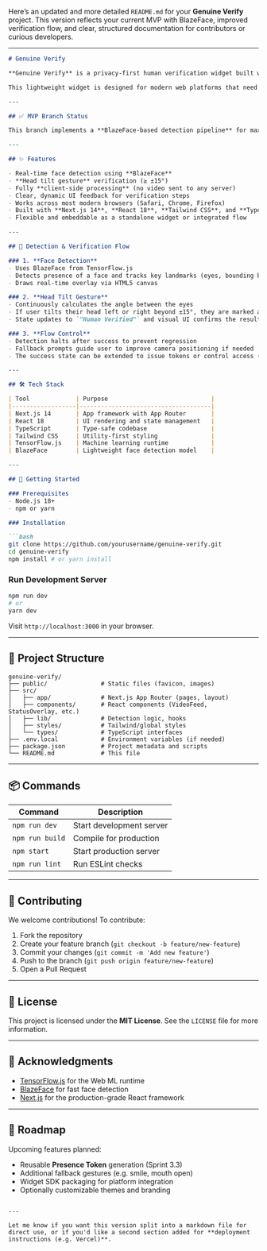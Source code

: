 Here’s an updated and more detailed `README.md` for your **Genuine Verify** project. This version reflects your current MVP with BlazeFace, improved verification flow, and clear, structured documentation for contributors or curious developers.

---

````markdown
# Genuine Verify

**Genuine Verify** is a privacy-first human verification widget built with **Next.js**, **React**, and **TensorFlow.js**. It offers a seamless, client-side method to confirm human presence using real-time face detection and a gesture-based verification (head tilt).

This lightweight widget is designed for modern web platforms that need to distinguish humans from bots without relying on invasive CAPTCHAs or backend services. All processing happens in the browser, ensuring a smooth experience and strong privacy guarantees.

---

## ✅ MVP Branch Status

This branch implements a **BlazeFace-based detection pipeline** for maximum reliability and compatibility across modern browsers and devices. It replaces the older MediaPipe FaceMesh model, which proved inconsistent in tfjs runtime environments.

---

## ✨ Features

- Real-time face detection using **BlazeFace**
- **Head tilt gesture** verification (≥ ±15°)
- Fully **client-side processing** (no video sent to any server)
- Clear, dynamic UI feedback for verification steps
- Works across most modern browsers (Safari, Chrome, Firefox)
- Built with **Next.js 14**, **React 18**, **Tailwind CSS**, and **TypeScript**
- Flexible and embeddable as a standalone widget or integrated flow

---

## 🧠 Detection & Verification Flow

### 1. **Face Detection**
- Uses BlazeFace from TensorFlow.js
- Detects presence of a face and tracks key landmarks (eyes, bounding box)
- Draws real-time overlay via HTML5 canvas

### 2. **Head Tilt Gesture**
- Continuously calculates the angle between the eyes
- If user tilts their head left or right beyond ±15°, they are marked as verified
- State updates to `"Human Verified"` and visual UI confirms the result

### 3. **Flow Control**
- Detection halts after success to prevent regression
- Fallback prompts guide user to improve camera positioning if needed
- The success state can be extended to issue tokens or control access (planned in Sprint 3.3)

---

## 🛠 Tech Stack

| Tool             | Purpose                             |
|------------------|-------------------------------------|
| Next.js 14       | App framework with App Router       |
| React 18         | UI rendering and state management   |
| TypeScript       | Type-safe codebase                  |
| Tailwind CSS     | Utility-first styling               |
| TensorFlow.js    | Machine learning runtime            |
| BlazeFace        | Lightweight face detection model    |

---

## 🚀 Getting Started

### Prerequisites
- Node.js 18+
- npm or yarn

### Installation

```bash
git clone https://github.com/yourusername/genuine-verify.git
cd genuine-verify
npm install # or yarn install
````

### Run Development Server

```bash
npm run dev
# or
yarn dev
```

Visit `http://localhost:3000` in your browser.

---

## 🧱 Project Structure

```
genuine-verify/
├── public/               # Static files (favicon, images)
├── src/
│   ├── app/              # Next.js App Router (pages, layout)
│   ├── components/       # React components (VideoFeed, StatusOverlay, etc.)
│   ├── lib/              # Detection logic, hooks
│   ├── styles/           # Tailwind/global styles
│   └── types/            # TypeScript interfaces
├── .env.local            # Environment variables (if needed)
├── package.json          # Project metadata and scripts
└── README.md             # This file
```

---

## 📦 Commands

| Command         | Description              |
| --------------- | ------------------------ |
| `npm run dev`   | Start development server |
| `npm run build` | Compile for production   |
| `npm start`     | Start production server  |
| `npm run lint`  | Run ESLint checks        |

---

## 🤝 Contributing

We welcome contributions! To contribute:

1. Fork the repository
2. Create your feature branch (`git checkout -b feature/new-feature`)
3. Commit your changes (`git commit -m 'Add new feature'`)
4. Push to the branch (`git push origin feature/new-feature`)
5. Open a Pull Request

---

## 📄 License

This project is licensed under the **MIT License**. See the `LICENSE` file for more information.

---

## 🙌 Acknowledgments

* [TensorFlow.js](https://www.tensorflow.org/js) for the Web ML runtime
* [BlazeFace](https://github.com/tensorflow/tfjs-models/tree/master/blazeface) for fast face detection
* [Next.js](https://nextjs.org) for the production-grade React framework

---

## 🔭 Roadmap

Upcoming features planned:

* Reusable **Presence Token** generation (Sprint 3.3)
* Additional fallback gestures (e.g. smile, mouth open)
* Widget SDK packaging for platform integration
* Optionally customizable themes and branding

```

---

Let me know if you want this version split into a markdown file for direct use, or if you'd like a second section added for **deployment instructions (e.g. Vercel)**.
```
